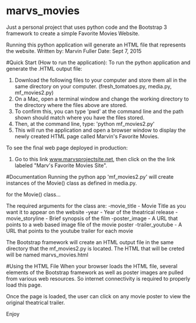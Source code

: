 # marvs_movies

Just a personal project that uses python code and the Bootstrap 3 framework to create a simple Favorite Movies Website.

Running this python application will generate an HTML file that represents the website.
Written by: Marvin Fuller
Date: Sept 7, 2015


#Quick Start (How to run the application):
To run the python application and generate the .HTML output file:
  1. Download the following files to your computer and store them all in the same directory on your computer.
        (fresh_tomatoes.py, media.py, mf_movies2.py)
  2. On a Mac, open a terminal window and change the working directory to the directory where the files above are stored.
  3. To confirm this, you can type 'pwd' at the command line and the path shown should match where you have the files stored.
  4. Then, at the command line, type: 'python mf_movies2.py'
  5. This will run the application and open a browser window to display the newly created HTML page called Marvin's Favorite Movies.

To see the final web page deployed in production:
  1. Go to this link www.marvsprojectsite.net, then click on the the link labeled "Marv's Favorite Movies Site".


#Documentation
Running the python app 'mf_movies2.py' will create instances of the Movie() class as defined in media.py.

for the Movie() class...

The required arguments for the class are:
-movie_title - Movie Title as you want it to appear on the website
-year - Year of the theatrical release
-movie_storyline - Brief synopsis of the film
-poster_image - A URL that points to a web based image file of the movie poster
-trailer_youtube - A URL that points to the youtube trailer for each movie

The Bootstrap framework will create an HTML output file in the same directory that the mf_movies2.py is located.  The HTML that will be creted will be named marvs_movies.html

#Using the HTML File
When your browser loads the HTML file, several elements of the Bootstrap framework as well as poster images are pulled from various web resources.  So internet connectivity is required to properly load this page.  

Once the page is loaded, the user can click on any movie poster to view the original theatrical trailer.

Enjoy

